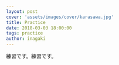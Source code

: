 ```yaml
---
layout: post
cover: 'assets/images/cover/karasawa.jpg'
title: Practice
date: 2018-03-03 18:00:00
tags: practice
author: inagaki
---
```


<p>練習です。練習です。
